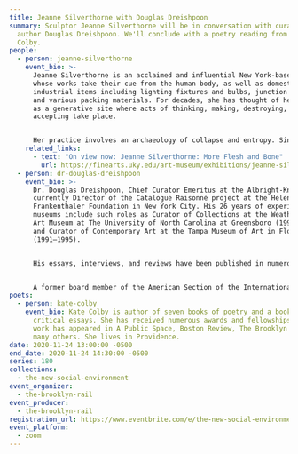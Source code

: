 ```yaml
---
title: Jeanne Silverthorne with Douglas Dreishpoon
summary: Sculptor Jeanne Silverthorne will be in conversation with curator and
  author Douglas Dreishpoon. We'll conclude with a poetry reading from Kate
  Colby.
people:
  - person: jeanne-silverthorne
    event_bio: >-
      Jeanne Silverthorne is an acclaimed and influential New York-based artist
      whose works take their cue from the human body, as well as domestic and
      industrial items including lighting fixtures and bulbs, junction boxes,
      and various packing materials. For decades, she has thought of her studio
      as a generative site where acts of thinking, making, destroying, and
      accepting take place. 


      Her practice involves an archaeology of collapse and entropy. Since the early 1990’s, she has been excavating the conceptual and physical ruins of the studio whose outmoded infrastructure and lost artifacts, art forms, actions and people produce a contemporary vanitas. Unearthing what has been buried in the rubble, bringing the concealed to light suggests “deep storage” and many works address what is invisible or packed away. Since 2007 she has been making a functional rubber crate for every sculpture.
    related_links:
      - text: "On view now: Jeanne Silverthorne: More Flesh and Bone"
        url: https://finearts.uky.edu/art-museum/exhibitions/jeanne-silverthorne-more-flesh-and-bone
  - person: dr-douglas-dreishpoon
    event_bio: >-
      Dr. Douglas Dreishpoon, Chief Curator Emeritus at the Albright-Knox, is
      currently Director of the Catalogue Raisonné project at the Helen
      Frankenthaler Foundation in New York City. His 26 years of experience in
      museums include such roles as Curator of Collections at the Weatherspoon
      Art Museum at The University of North Carolina at Greensboro (1995–1998)
      and Curator of Contemporary Art at the Tampa Museum of Art in Florida
      (1991–1995).


      His essays, interviews, and reviews have been published in numerous catalogues, magazines, and journals, including Art in America, Art Journal, ARTnews, and Sculpture. Recent publications include The Long Curve: 150 Years of Visionary Collecting at the Albright-Knox Art Gallery (Skira, 2011); Guillermo Kuitca: Everything, Paintings and Works on Paper, 1980–2008 (Scala, 2009); ROBERT MANGOLD: Beyond the Line | Paintings and Project 2000–2008 (Abrams, 2009); Ken Price: Slow and Steady Wins the Race, Works on Paper, 1962–2010 (The Drawing Center, 2013); Giving Up One’s Mark: Helen Frankenthaler in the 1960s and 1970s (2014); Imperfections by Chance: Paul Feeley Retrospective, 1954–1965 (2015); and Nothing and Everything: Seven Artists, 1947–1962 (Hauser & Wirth, 2017).


      A former board member of the American Section of the International Association of Art Critics, Dreishpoon holds a Bachelor of Arts from Skidmore College, a master’s degree from Tufts University, and a PhD from the Graduate Center of the City University of New York.
poets:
  - person: kate-colby
    event_bio: Kate Colby is author of seven books of poetry and a book of lyric
      critical essays. She has received numerous awards and fellowships. Her
      work has appeared in A Public Space, Boston Review, The Brooklyn Rail, and
      many others. She lives in Providence.
date: 2020-11-24 13:00:00 -0500
end_date: 2020-11-24 14:30:00 -0500
series: 180
collections:
  - the-new-social-environment
event_organizer:
  - the-brooklyn-rail
event_producer:
  - the-brooklyn-rail
registration_url: https://www.eventbrite.com/e/the-new-social-environment-180-jeanne-silverthorne-tickets-129749621611
event_platform:
  - zoom
---
```

